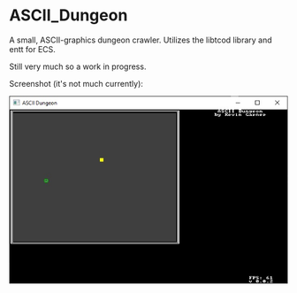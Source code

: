 # ASCII_Dungeon

A small, ASCII-graphics dungeon crawler. Utilizes the libtcod library and entt for ECS.

Still very much so a work in progress.

Screenshot (it's not much currently):

![It's not much but it's mine](https://github.com/KevDev13/ASCII_Dungeon/blob/master/Screenshots/screenshot_v0_0_2.jpg?raw=true)
